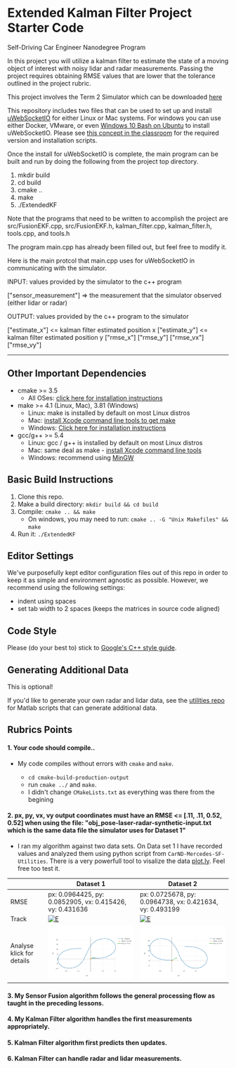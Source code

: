 # Extended Kalman Filter Project Starter Code
Self-Driving Car Engineer Nanodegree Program

In this project you will utilize a kalman filter to estimate the state of a moving object of interest with noisy lidar and radar measurements. Passing the project requires obtaining RMSE values that are lower that the tolerance outlined in the project rubric. 

This project involves the Term 2 Simulator which can be downloaded [here](https://github.com/udacity/self-driving-car-sim/releases)

This repository includes two files that can be used to set up and install [uWebSocketIO](https://github.com/uWebSockets/uWebSockets) for either Linux or Mac systems. For windows you can use either Docker, VMware, or even [Windows 10 Bash on Ubuntu](https://www.howtogeek.com/249966/how-to-install-and-use-the-linux-bash-shell-on-windows-10/) to install uWebSocketIO. Please see [this concept in the classroom](https://classroom.udacity.com/nanodegrees/nd013/parts/40f38239-66b6-46ec-ae68-03afd8a601c8/modules/0949fca6-b379-42af-a919-ee50aa304e6a/lessons/f758c44c-5e40-4e01-93b5-1a82aa4e044f/concepts/16cf4a78-4fc7-49e1-8621-3450ca938b77) for the required version and installation scripts.

Once the install for uWebSocketIO is complete, the main program can be built and run by doing the following from the project top directory.

1. mkdir build
2. cd build
3. cmake ..
4. make
5. ./ExtendedKF

Note that the programs that need to be written to accomplish the project are src/FusionEKF.cpp, src/FusionEKF.h, kalman_filter.cpp, kalman_filter.h, tools.cpp, and tools.h

The program main.cpp has already been filled out, but feel free to modify it.

Here is the main protcol that main.cpp uses for uWebSocketIO in communicating with the simulator.


INPUT: values provided by the simulator to the c++ program

["sensor_measurement"] => the measurement that the simulator observed (either lidar or radar)


OUTPUT: values provided by the c++ program to the simulator

["estimate_x"] <= kalman filter estimated position x
["estimate_y"] <= kalman filter estimated position y
["rmse_x"]
["rmse_y"]
["rmse_vx"]
["rmse_vy"]

---

## Other Important Dependencies

* cmake >= 3.5
  * All OSes: [click here for installation instructions](https://cmake.org/install/)
* make >= 4.1 (Linux, Mac), 3.81 (Windows)
  * Linux: make is installed by default on most Linux distros
  * Mac: [install Xcode command line tools to get make](https://developer.apple.com/xcode/features/)
  * Windows: [Click here for installation instructions](http://gnuwin32.sourceforge.net/packages/make.htm)
* gcc/g++ >= 5.4
  * Linux: gcc / g++ is installed by default on most Linux distros
  * Mac: same deal as make - [install Xcode command line tools](https://developer.apple.com/xcode/features/)
  * Windows: recommend using [MinGW](http://www.mingw.org/)

## Basic Build Instructions

1. Clone this repo.
2. Make a build directory: `mkdir build && cd build`
3. Compile: `cmake .. && make` 
   * On windows, you may need to run: `cmake .. -G "Unix Makefiles" && make`
4. Run it: `./ExtendedKF `

## Editor Settings

We've purposefully kept editor configuration files out of this repo in order to
keep it as simple and environment agnostic as possible. However, we recommend
using the following settings:

* indent using spaces
* set tab width to 2 spaces (keeps the matrices in source code aligned)

## Code Style

Please (do your best to) stick to [Google's C++ style guide](https://google.github.io/styleguide/cppguide.html).

## Generating Additional Data

This is optional!

If you'd like to generate your own radar and lidar data, see the
[utilities repo](https://github.com/udacity/CarND-Mercedes-SF-Utilities) for
Matlab scripts that can generate additional data.

## Rubrics Points

#### 1. Your code should compile.. 
* My code compiles without errors with `cmake` and `make`.

    + `cd cmake-build-production-output`
    + run `cmake ../` and `make`.
    + I didn't change `CMakeLists.txt` as everything was there from the begining
     
    
#### 2. px, py, vx, vy output coordinates must have an RMSE <= [.11, .11, 0.52, 0.52] when using the file: "obj_pose-laser-radar-synthetic-input.txt which is the same data file the simulator uses for Dataset 1"
* I ran my algorithm against two data sets. On Data set 1 I have recorded values and analyzed them using python script from `CarND-Mercedes-SF-Utilities`. There is a very powerfull tool to visalize the data [plot.ly](https://plot.ly). Feel free too test it.

|  | Dataset 1                     | Dataset 2                 |
|-----|---------------------------|---------------------------|
| RMSE | px: 0.0964425, py: 0.0852905, vx: 0.415426, vy: 0.431636 | px: 0.0725678, py: 0.0964738, vx: 0.421634, vy: 0.493199 |
| Track | [![E](https://img.youtube.com/vi/LqPwKTU3QyY/0.jpg)](https://youtu.be/LqPwKTU3QyY "Dataset 1")| [![E](https://img.youtube.com/vi/NxXlZ3zOjZs/0.jpg)](https://youtu.be/NxXlZ3zOjZs "Dataset 2") |
| Analyse klick for details | [![E](data_1.png)](https://plot.ly/~kulrich/1.embed "Dataset 1") | [![E](data_2.png)](https://plot.ly/~kulrich/3.embed "Dataset 2") |


#### 3. My Sensor Fusion algorithm follows the general processing flow as taught in the preceding lessons.

#### 4. My Kalman Filter algorithm handles the first measurements appropriately.

#### 5. Kalman Filter algorithm first predicts then updates.

#### 6. Kalman Filter can handle radar and lidar measurements.

